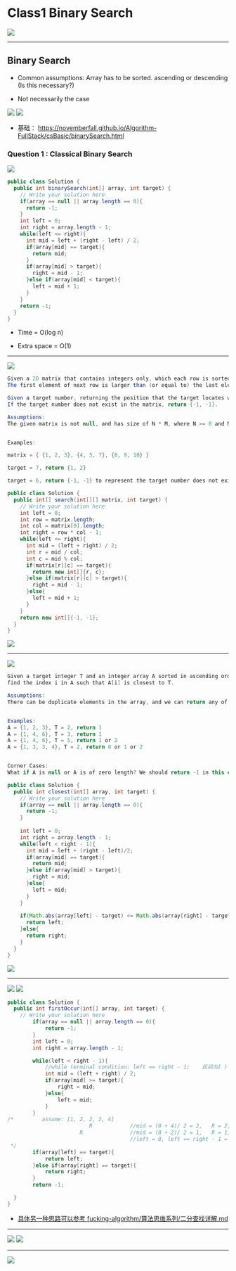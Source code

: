 # Class1 Binary Search

![](img/2020-05-02-00-16-54.png)

---


## Binary Search

- Common assumptions: Array has to be sorted. ascending or descending (Is this necessary?)

- Not necessarily the case      

![](img/2020-05-02-00-19-56.png)
![](img/2020-05-02-00-20-08.png)


- 基础： https://novemberfall.github.io/Algorithm-FullStack/csBasic/binarySearch.html

### Question 1 : Classical Binary Search

![](img/2020-05-02-00-23-43.png)

```java
public class Solution {
  public int binarySearch(int[] array, int target) {
    // Write your solution here
    if(array == null || array.length == 0){
      return -1;
    }
    int left = 0;
    int right = array.length - 1;
    while(left <= right){
      int mid = left + (right - left) / 2;
      if(array[mid] == target){
        return mid;
      }
      if(array[mid] > target){
        right = mid - 1;
      }else if(array[mid] < target){
        left = mid + 1;
      }
    }
    return -1;
  }
}
```

- Time = O(log n)

- Extra space = O(1)

---


![](img/2020-05-02-00-29-52.png)

```java
Given a 2D matrix that contains integers only, which each row is sorted in an ascending order. 
The first element of next row is larger than (or equal to) the last element of previous row.

Given a target number, returning the position that the target locates within the matrix. 
If the target number does not exist in the matrix, return {-1, -1}.

Assumptions:
The given matrix is not null, and has size of N * M, where N >= 0 and M >= 0.


Examples:

matrix = { {1, 2, 3}, {4, 5, 7}, {8, 9, 10} }

target = 7, return {1, 2}

target = 6, return {-1, -1} to represent the target number does not exist in the matrix.
```


```java
public class Solution {
  public int[] search(int[][] matrix, int target) {
    // Write your solution here
    int left = 0;
    int row = matrix.length;
    int col = matrix[0].length;
    int right = row * col - 1;
    while(left <= right){
      int mid = (left + right) / 2;
      int r = mid / col;
      int c = mid % col;
      if(matrix[r][c] == target){
        return new int[]{r, c};
      }else if(matrix[r][c] > target){
        right = mid - 1;
      }else{
        left = mid + 1;
      }
    }
    return new int[]{-1, -1};
  }
}

```

![](img/2020-05-02-00-34-39.png)

---

![](img/2020-05-02-00-36-20.png)

```java
Given a target integer T and an integer array A sorted in ascending order, 
find the index i in A such that A[i] is closest to T.

Assumptions:
There can be duplicate elements in the array, and we can return any of the indices with same value.


Examples:
A = {1, 2, 3}, T = 2, return 1
A = {1, 4, 6}, T = 3, return 1
A = {1, 4, 6}, T = 5, return 1 or 2
A = {1, 3, 3, 4}, T = 2, return 0 or 1 or 2


Corner Cases:
What if A is null or A is of zero length? We should return -1 in this case.
```

```java
public class Solution {
  public int closest(int[] array, int target) {
    // Write your solution here
    if(array == null || array.length == 0){
      return -1;
    }
    
    int left = 0;
    int right = array.length - 1;
    while(left < right - 1){
      int mid = left + (right - left)/2;
      if(array[mid] == target){
        return mid;
      }else if(array[mid] > target){
        right = mid;
      }else{
        left = mid;
      }
    }
    
    if(Math.abs(array[left] - target) <= Math.abs(array[right] - target)){
      return left;
    }else{
      return right;
    }
  }
}
```

![](img/2020-05-02-00-42-10.png)

---


![](img/2020-05-02-00-42-46.png)
![](img/2020-05-02-00-42-58.png)

```java
public class Solution {
  public int firstOccur(int[] array, int target) {
    // Write your solution here
        if(array == null || array.length == 0){
            return -1;
        }
        int left = 0;
        int right = array.length - 1;

        while(left < right - 1){
            //while terminal condition: left == right - 1;    区间为[ )
            int mid = (left + right) / 2;
            if(array[mid] >= target){
                right = mid;
            }else{
                left = mid;
            }
        }
/*         assume: [1, 2, 2, 2, 4]
                          R            //mid = (0 + 4)/ 2 = 2,   R = 2,  left = 0, left < (R - 1) = 3   
                       R               //mid = (0 + 2)/ 2 = 1,   R = 1,   left = 0, left < (R - 1) = 1
                                       //left = 0, left == right - 1 = 0, termination
 */
        if(array[left] == target){
            return left;
        }else if(array[right] == target){
            return right;
        }
        return -1;

  }
}
```

- [具体另一种思路可以参考 fucking-algorithm/算法思维系列/二分查找详解.md](https://github.com/labuladong/fucking-algorithm/blob/master/%E7%AE%97%E6%B3%95%E6%80%9D%E7%BB%B4%E7%B3%BB%E5%88%97/%E4%BA%8C%E5%88%86%E6%9F%A5%E6%89%BE%E8%AF%A6%E8%A7%A3.md)

---


![](img/2020-05-02-01-26-44.png)
![](img/2020-05-02-01-27-25.png)

---

![](img/2020-05-02-01-51-19.png)


